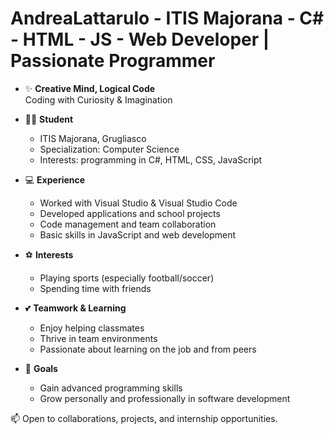 # AndreaLattarulo - ITIS Majorana - C# - HTML - JS - Web Developer | Passionate Programmer 

 - ✨ **Creative Mind, Logical Code**  
  Coding with Curiosity & Imagination

- 👨‍🎓 **Student**  
  - ITIS Majorana, Grugliasco  
  - Specialization: Computer Science  
  - Interests: programming in C#, HTML, CSS, JavaScript

- 💻 **Experience**  
  - Worked with Visual Studio & Visual Studio Code  
  - Developed applications and school projects  
  - Code management and team collaboration  
  - Basic skills in JavaScript and web development

- ⚽ **Interests**  
  - Playing sports (especially football/soccer)  
  - Spending time with friends

- 💕 **Teamwork & Learning**  
  - Enjoy helping classmates  
  - Thrive in team environments  
  - Passionate about learning on the job and from peers

- 🎯 **Goals**  
  - Gain advanced programming skills  
  - Grow personally and professionally in software development


📫 Open to collaborations, projects, and internship opportunities.


<!---
AndreaLattarulo/AndreaLattarulo is a ✨ special ✨ repository because its `README.md` (this file) appears on your GitHub profile.
You can click the Preview link to take a look at your changes.
--->
